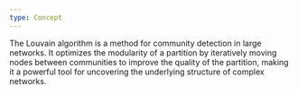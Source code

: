 ```yaml
---
type: Concept
---
```


The Louvain algorithm is a method for community detection in large networks. It optimizes the modularity of a partition by iteratively moving nodes between communities to improve the quality of the partition, making it a powerful tool for uncovering the underlying structure of complex networks.